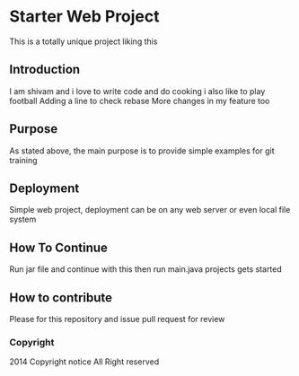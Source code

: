 # Starter Web Project

This is a totally unique project liking this
## Introduction
I am shivam and i love to write code and do cooking i also like to play football
Adding a line to check rebase
More changes in my feature too
## Purpose
As stated above, the main purpose is to provide simple examples for git training

## Deployment
Simple web project, deployment can be on any web server or even local file system

## How To Continue
Run jar file and continue with this
then run main.java projects gets started

## How to contribute
Please for this repository and issue pull request for review

### Copyright 
2014 Copyright notice All Right reserved
